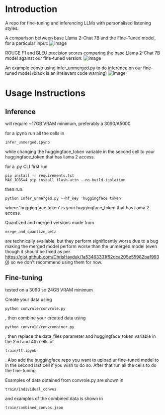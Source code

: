 # Introduction
A repo for fine-tuning and inferencing LLMs with personalised listening styles.

A comparison between base Llama 2-Chat 7B and the Fine-Tuned model, for a particular input:
![image](https://github.com/user-attachments/assets/261aca9f-d284-475e-b9bf-82401cfc1359)

ROUGE F1 and BLEU precision scores comparing the base Llama 2-Chat 7B model against our fine-tuned version:
![image](https://github.com/jhlimm8/ListenerLM/assets/103594440/786458cf-0392-489a-b4f1-0fcb093e1c43)

An example convo using infer_unmerged.py to do inference on our fine-tuned model (black is an irrelevant code warning)
![image](https://github.com/jhlimm8/ListenerLM/assets/103594440/f24ba5ec-bd91-4717-a2b9-ea71ab41e916)

# Usage Instructions

## Inference

will require ~17GB VRAM minimum, preferably a 3090/A5000

for a ipynb run all the cells in 

```
infer_unmerged.ipynb
```

while changing the huggingface_token variable in the second cell to your huggingface_token that has llama 2 access.

for a .py CLI first run

```
pip install -r requirements.txt
MAX_JOBS=4 pip install flash-attn --no-build-isolation
```

then run

```
python infer_unmerged.py --hf_key 'huggingface token'
```

where 'huggingface token' is your huggingface_token that has llama 2 access.

Quantized and merged versions made from 

```
mrege_and_quantize_beta
```

are technically available, but they perform significantly worse due to a bug making the merged model perform worse than the unmerged model
(even though it should be fixed as per https://gist.github.com/ChrisHayduk/1a53463331f52dca205e55982baf9930)
so we don't recommend using them for now.

## Fine-tuning 

tested on a 3090 so 24GB VRAM minimum

Create your data using 

```
python convrole/convrole.py
```

, then combine your created data using

```
python convrole/convcombiner.py
```

, then replace the data_files parameter and huggingface_token variable in the 2nd and 4th cells of 

```
train/ft.ipynb
```

. Also add the huggingface repo you want to upload ur fine-tuned model to in the second last cell if you wish to do so. After that run all the cells to do the fine-tuning.

Examples of data obtained from convrole.py are shown in 

```
train/individual_convos
```

and examples of the combined data is shown in

```
train/combined_convos.json
```

